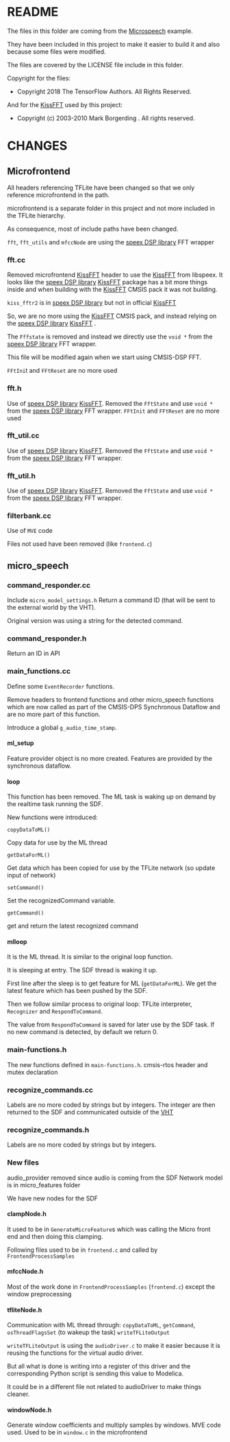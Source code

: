 # README

The files in this folder are coming from the [Microspeech](https://github.com/tensorflow/tflite-micro/tree/main/tensorflow/lite/micro/examples/micro_speech) example.

They have been included in this project to make it easier to build it and also because some files were modified.

The files are covered by the LICENSE file include in this folder.

Copyright for the files:

- Copyright 2018 The TensorFlow Authors. All Rights Reserved.

And for the [KissFFT](https://github.com/mborgerding/kissfft) used by this project:

- Copyright (c) 2003-2010 Mark Borgerding . All rights reserved.

# CHANGES

## Microfrontend

All headers referencing TFLite have been changed so that we only reference microfrontend in the path.

microfrontend is a separate folder in this project and not more included in the TFLite hierarchy.

As consequence, most of include paths have been changed.

`fft`, `fft_utils` and `mfccNode` are using the [speex DSP library](https://gitlab.xiph.org/xiph/speexdsp) FFT wrapper

### fft.cc
Removed microfrontend [KissFFT](https://github.com/mborgerding/kissfft) header to use the [KissFFT](https://github.com/mborgerding/kissfft) from libspeex.
It looks like the [speex DSP library](https://gitlab.xiph.org/xiph/speexdsp) [KissFFT](https://github.com/mborgerding/kissfft) package has a bit more things inside and
when building with the [KissFFT](https://github.com/mborgerding/kissfft)  CMSIS pack it was not building. 

`kiss_fftr2` is in  [speex DSP library](https://gitlab.xiph.org/xiph/speexdsp) but not in official [KissFFT](https://github.com/mborgerding/kissfft) 

So, we are no more using the [KissFFT](https://github.com/mborgerding/kissfft)  CMSIS pack, and instead relying on the [speex DSP library](https://gitlab.xiph.org/xiph/speexdsp)  [KissFFT](https://github.com/mborgerding/kissfft) .

The `Fffstate` is removed and instead we directly use the `void *` from the  [speex DSP library](https://gitlab.xiph.org/xiph/speexdsp)  FFT wrapper.

This file will be modified again when we start using CMSIS-DSP FFT.

`FFtIni`t and `FFtReset` are no more used

### fft.h

Use of  [speex DSP library](https://gitlab.xiph.org/xiph/speexdsp) [KissFFT](https://github.com/mborgerding/kissfft).
Removed the `FftState` and use  `void *` from the  [speex DSP library](https://gitlab.xiph.org/xiph/speexdsp)  FFT wrapper.
`FFtInit` and `FFtReset` are no more used

### fft_util.cc 

Use of [speex DSP library](https://gitlab.xiph.org/xiph/speexdsp) [KissFFT](https://github.com/mborgerding/kissfft).
Removed the `FftState` and use  `void *` from the  [speex DSP library](https://gitlab.xiph.org/xiph/speexdsp)  FFT wrapper.

### fft_util.h 
Use of [speex DSP library](https://gitlab.xiph.org/xiph/speexdsp) [KissFFT](https://github.com/mborgerding/kissfft).
Removed the `FftState` and use  `void *` from the  [speex DSP library](https://gitlab.xiph.org/xiph/speexdsp)  FFT wrapper.

### filterbank.cc

Use of `MVE` code 

Files not used have been removed (like `frontend.c`)

## micro_speech 

### command_responder.cc 

Include `micro_model_settings.h` 
Return a command ID (that will be sent to the external world by the VHT).

Original version was using a string for the detected command.

### command_responder.h 

Return an ID in API

### main_functions.cc 

Define some `EventRecorder` functions.

Remove headers to frontend functions and other micro_speech functions which are now called as part of the CMSIS-DPS Synchronous Dataflow and are no more part of this function.

Introduce a global `g_audio_time_stamp`.


#### ml_setup

Feature provider object is no more created. Features are provided by the synchronous dataflow.

#### loop

This function has been removed. The ML task is waking up on demand by the realtime task running the
SDF.

New functions were introduced:

`copyDataToML()`

Copy data for use by the ML thread

`getDataForML()`

Get data which has been copied for use by the TFLite network (so update input of network)

`setCommand()`

Set the recognizedCommand variable.

`getCommand()`

get and return the latest recognized command 

#### mlloop

It is the ML thread. It is similar to the original loop function.

It is sleeping at entry. The SDF thread is waking it up.

First line after the sleep is to get feature for ML (`getDataForML`). We get the latest feature which has been pushed by the SDF.

Then we follow similar process to original loop:
TFLite interpreter, `Recognizer` and `RespondToCommand`.

The value from `RespondToCommand` is saved for later use by the SDF task.
If no new command is detected, by default we return 0.

### main-functions.h

The new functions defined in `main-functions.h`.
cmsis-rtos header and mutex declaration

### recognize_commands.cc 

Labels are no more coded by strings but by integers.
The integer are then returned to the SDF and communicated outside of the [VHT](https://arm-software.github.io/VHT/main/overview/html/index.html)


### recognize_commands.h

Labels are no more coded by strings but by integers.

### New files

audio_provider removed since audio is coming from the SDF
Network model is in micro_features folder 

We have new nodes for the SDF

#### clampNode.h 

It used to be in `GenerateMicroFeature`s which was calling the Micro front end and then
doing this clamping.

Following files used to be in `frontend.c` and called by `FrontendProcessSamples`

#### mfccNode.h 

Most of the work done in `FrontendProcessSamples` (`frontend.c`) except the window preprocessing


#### tfliteNode.h 
Communication with ML thread through:
`copyDataToML`, `getCommand`, `osThreadFlagsSet` (to wakeup the task)
`writeTFLiteOutput`

`writeTFLiteOutput` is using the `audioDriver.c` to make it easier because it is reusing
the functions for the virtual audio driver.

But all what is done is writing into a register of this driver and the corresponding Python
script is sending this value to Modelica.

It could be in a different file not related to audioDriver to make things cleaner.

#### windowNode.h 

Generate window coefficients and multiply samples by windows.
MVE code used.
Used to be in `window.c` in the microfrontend

